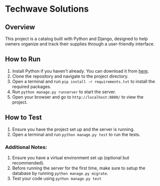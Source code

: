 # Techwave Solutions

## Overview
This project is a catalog built with Python and Django, designed 
to help owners organize and track their supplies through a user-friendly interface.

## How to Run
1. Install Python if you haven't already. You can download it from [here](https://www.python.org/downloads/).
2. Clone the repository and navigate to the project directory.
3. Open a terminal and run `pip install -r requirements.txt` to install the required packages.
4. Run `python manage.py runserver` to start the server.
5. Open your browser and go to `http://localhost:8000/` to view the project.

## How to Test
1. Ensure you have the project set up and the server is running.
2. Open a terminal and run `python manage.py test` to run the tests.

### Additional Notes:
1. Ensure you have a virtual environment set up (optional but recommended).
2. Before running the server for the first time, make sure to setup the database by running `python manage.py migrate`. 
3. Test your code using `python manage.py test`
